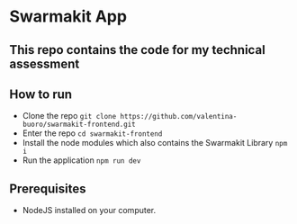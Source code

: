 # Swarmakit App

## This repo contains the code for my technical assessment

## How to run

- Clone the repo `git clone https://github.com/valentina-buoro/swarmakit-frontend.git`
- Enter the repo `cd swarmakit-frontend`
- Install the node modules which also contains the Swarmakit Library `npm i`
- Run the application `npm run dev`

## Prerequisites

- NodeJS installed on your computer.